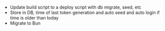 - Update build script to a deploy script with db migrate, seed, etc
- Store in DB, time of last token generation and auto seed and auto login if time is older than today
- Migrate to Bun
